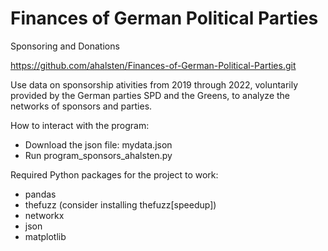 # Finances of German Political Parties
 Sponsoring and Donations
 
https://github.com/ahalsten/Finances-of-German-Political-Parties.git

Use data on sponsorship ativities from 2019 through 2022, voluntarily provided by the German parties SPD and the Greens, to analyze the networks of sponsors and parties.

How to interact with the program:
- Download the json file: mydata.json
- Run program_sponsors_ahalsten.py

Required Python packages for the project to work:
- pandas
- thefuzz (consider installing thefuzz[speedup])
- networkx
- json
- matplotlib
